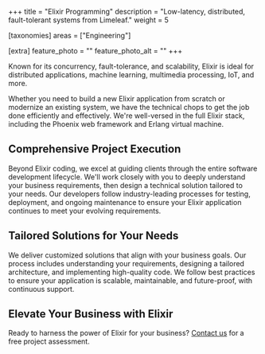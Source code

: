 +++
title = "Elixir Programming"
description = "Low-latency, distributed, fault-tolerant systems from Limeleaf."
weight = 5

[taxonomies]
areas = ["Engineering"]

[extra]
feature_photo = ""
feature_photo_alt = ""
+++

Known for its concurrency, fault-tolerance, and scalability, Elixir is ideal for distributed applications, machine learning, multimedia processing, IoT, and more. 

<!-- more -->

Whether you need to build a new Elixir application from scratch or modernize an existing system, we have the technical chops to get the job done efficiently and effectively. We're well-versed in the full Elixir stack, including the Phoenix web framework and Erlang virtual machine. 

## Comprehensive Project Execution

Beyond Elixir coding, we excel at guiding clients through the entire software development lifecycle. We'll work closely with you to deeply understand your business requirements, then design a technical solution tailored to your needs. Our developers follow industry-leading processes for testing, deployment, and ongoing maintenance to ensure your Elixir application continues to meet your evolving requirements.

## Tailored Solutions for Your Needs

We deliver customized solutions that align with your business goals. Our process includes understanding your requirements, designing a tailored architecture, and implementing high-quality code. We follow best practices to ensure your application is scalable, maintainable, and future-proof, with continuous support.

## Elevate Your Business with Elixir

Ready to harness the power of Elixir for your business? [Contact us](https://limeleaf.net/contact/ "Contact us") for a free project assessment.
